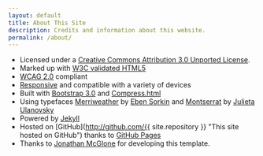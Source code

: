 ```yaml
---
layout: default
title: About This Site
description: Credits and information about this website.
permalink: /about/
---
```


-   Licensed under a [Creative Commons Attribution 3.0 Unported License](http://creativecommons.org/licenses/by/3.0/deed.en_US).
-   Marked up with [W3C validated HTML5](http://validator.w3.org/check?uri=http%3A%2F%2Fjmcglone.com%2F "HTML5 Validator")
-   [WCAG 2.0](http://www.w3.org/TR/WCAG20/ "WCAG 2.0") compliant
-   [Responsive](http://alistapart.com/article/responsive-web-design "Responsive Web Design at A List Apart") and compatible with a variety of devices
-   Built with [Bootstrap 3.0](http://getbootstrap.com/ "Bootstrap 3.0") and [Compress.html](http://jch.penibelst.de/)
-   Using typefaces [Merriweather](http://www.google.com/fonts/specimen/Merriweather "Merriweather") by [Eben Sorkin](https://plus.google.com/106288796449831139244/about "Eben Sorkin") and [Montserrat](http://www.google.com/fonts/specimen/Montserrat "Montserrat") by [Julieta Ulanovsky](http://www.zkysky.com.ar/ "ZkySky Design")
-   Powered by [Jekyll](http://jekyllrb.com/ "Jekyll")
-   Hosted on [GitHub](http://github.com/{{ site.repository }} "This site hosted on GitHub") thanks to [GitHub Pages](http://pages.github.com/ "GitHub Pages")
-   Thanks to [Jonathan McGlone](jmcglone.com) for developing this template.
